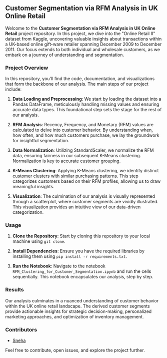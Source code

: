 ## Customer Segmentation via RFM Analysis in UK Online Retail

Welcome to the **Customer Segmentation via RFM Analysis in UK Online Retail** project repository. In this project, we dive into the "Online Retail II" dataset from Kaggle, uncovering valuable insights about transactions within a UK-based online gift-ware retailer spanning December 2009 to December 2011. Our focus extends to both individual and wholesale customers, as we embark on a journey of understanding and segmentation.

### Project Overview

In this repository, you'll find the code, documentation, and visualizations that form the backbone of our analysis. The main steps of our project include:

1. **Data Loading and Preprocessing**: We start by loading the dataset into a Pandas DataFrame, meticulously handling missing values and ensuring accurate data types. This foundational step sets the stage for the rest of our analysis.

2. **RFM Analysis**: Recency, Frequency, and Monetary (RFM) values are calculated to delve into customer behavior. By understanding when, how often, and how much customers purchase, we lay the groundwork for insightful segmentation.

3. **Data Normalization**: Utilizing StandardScaler, we normalize the RFM data, ensuring fairness in our subsequent K-Means clustering. Normalization is key to accurate customer grouping.

4. **K-Means Clustering**: Applying K-Means clustering, we identify distinct customer clusters with similar purchasing patterns. This step categorizes customers based on their RFM profiles, allowing us to draw meaningful insights.

5. **Visualization**: The culmination of our analysis is visually represented through a scatterplot, where customer segments are vividly illustrated. This visualization provides an intuitive view of our data-driven categorization.

### Usage

1. **Clone the Repository**: Start by cloning this repository to your local machine using `git clone`.

2. **Install Dependencies**: Ensure you have the required libraries by installing them using `pip install -r requirements.txt`.

3. **Run the Notebook**: Navigate to the notebook `RFM_Clustering_for_Customer_Segmentation.ipynb` and run the cells sequentially. This notebook encapsulates our analysis, step by step.

### Results

Our analysis culminates in a nuanced understanding of customer behavior within the UK online retail landscape. The derived customer segments provide actionable insights for strategic decision-making, personalized marketing approaches, and optimization of inventory management.

### Contributors

- [Sneha](https://github.com/wallflower122)

Feel free to contribute, open issues, and explore the project further.

